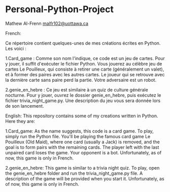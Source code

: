 # Personal-Python-Project

Mathew Al-Frenn
malfr102@uottawa.ca

French:

Ce répertoire contient quelques-unes de mes créations écrites en Python. Les voici :

1.Card_game : Comme son nom l'indique, ce code est un jeu de cartes. Pour y jouer, il suffit d'exécuter le fichier Python. Vous jouerez au célèbre jeu de cartes Le Pouilleux, qui consiste à retirer une carte (généralement un valet), et à former des paires avec les autres cartes. Le joueur qui se retrouve avec la dernière carte sans paire perd la partie. Votre adversaire est un robot.

2.genie_en_hebre : Ce jeu est similaire à un quiz de culture générale nocturne. Pour y jouer, ouvrez le dossier genie_en_hebre, puis exécutez le fichier trivia_night_game.py. Une description du jeu vous sera donnée lors de son lancement.


English:
This repository contains some of my creations written in Python. Here they are:

1.Card_game: As the name suggests, this code is a card game. To play, simply run the Python file. You'll be playing the famous card game Le Pouilleux (Old Maid), where one card (usually a Jack) is removed, and the goal is to form pairs with the remaining cards. The player left with the last unpaired card loses the game. Your opponent is a bot.
Unfortunately, as of now, this game is only in French.

2.genie_en_hebre: This game is similar to a trivia night quiz. To play, open the genie_en_hebre folder and run the trivia_night_game.py file. A description of the game will be provided when you start it.
Unfortunately, as of now, this game is only in French.